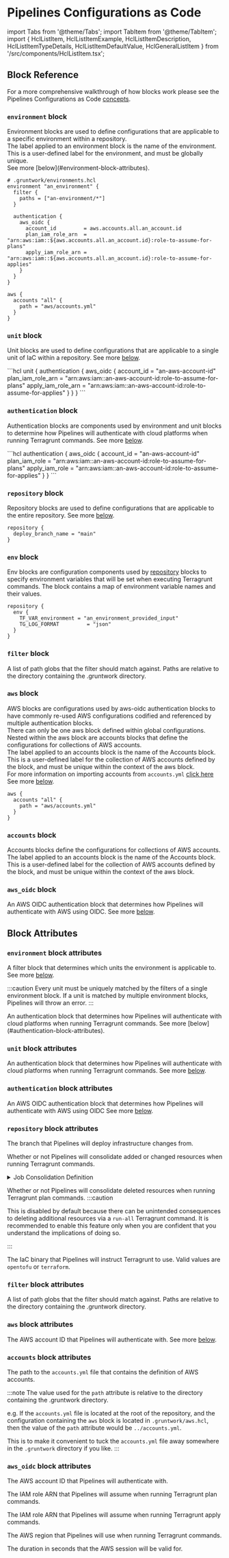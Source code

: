 # Pipelines Configurations as Code
import Tabs from '@theme/Tabs';
import TabItem from '@theme/TabItem';
import { HclListItem, HclListItemExample, HclListItemDescription, HclListItemTypeDetails, HclListItemDefaultValue, HclGeneralListItem } from '/src/components/HclListItem.tsx';

## Block Reference

For a more comprehensive walkthrough of how blocks work please see the Pipelines Configurations as Code [concepts](/2.0/reference/pipelines/configurations-as-code).


### `environment` block
<HclListItem name="environment" requirement="optional" type="labeled-block">
<HclListItemDescription>
Environment blocks are used to define configurations that are applicable to a specific environment within a repository.
<br />
The label applied to an environment block is the name of the environment. This is a user-defined label for the environment, and must be globally unique.
<br />
See more [below](#environment-block-attributes).
</HclListItemDescription>
<HclListItemExample>

```hcl
# .gruntwork/environments.hcl
environment "an_environment" {
  filter {
    paths = ["an-environment/*"]
  }

  authentication {
    aws_oidc {
      account_id         = aws.accounts.all.an_account.id
      plan_iam_role_arn  = "arn:aws:iam::${aws.accounts.all.an_account.id}:role-to-assume-for-plans"
      apply_iam_role_arn = "arn:aws:iam::${aws.accounts.all.an_account.id}:role-to-assume-for-applies"
    }
  }
}

aws {
  accounts "all" {
    path = "aws/accounts.yml"
  }
}
```
</HclListItemExample>
</HclListItem>

### `unit` block
<HclListItem name="unit" requirement="optional" type="block">
<HclListItemDescription>

Unit blocks are used to define configurations that are applicable to a single unit of IaC within a repository. See more [below](#unit-block-attributes).

</HclListItemDescription>
<HclListItemExample>
```hcl
unit {
  authentication {
    aws_oidc {
      account_id         = "an-aws-account-id"
      plan_iam_role_arn  = "arn:aws:iam::an-aws-account-id:role-to-assume-for-plans"
      apply_iam_role_arn = "arn:aws:iam::an-aws-account-id:role-to-assume-for-applies"
    }
  }
}
```
</HclListItemExample>
</HclListItem>

### `authentication` block

<HclListItem name="authentication" requirement="optional" type="block">
<HclListItemDescription>

Authentication blocks are components used by environment and unit blocks to determine how Pipelines will authenticate with cloud platforms when running Terragrunt commands. See more [below](#authentication-block-attributes).

</HclListItemDescription>
<HclListItemExample>
```hcl
authentication {
  aws_oidc {
    account_id     = "an-aws-account-id"
    plan_iam_role  = "arn:aws:iam::an-aws-account-id:role-to-assume-for-plans"
    apply_iam_role = "arn:aws:iam::an-aws-account-id:role-to-assume-for-applies"
  }
}
```
</HclListItemExample>
</HclListItem>

### `repository` block

<HclListItem name="repository" requirement="optional" type="block">
<HclListItemDescription>

Repository blocks are used to define configurations that are applicable to the entire repository. See more [below](#repository-block-attributes).

</HclListItemDescription>
<HclListItemExample>

```hcl
repository {
  deploy_branch_name = "main"
}
```
</HclListItemExample>
</HclListItem>

### `env` block

<HclListItem name="env" requirement="optional" type="block">
<HclListItemDescription>

Env blocks are configuration components used by [repository](#repository-blocks) blocks to specify environment variables that will be set when executing Terragrunt commands. The block contains a map of environment variable names and their values.

</HclListItemDescription>
<HclListItemExample>

```hcl
repository {
  env {
    TF_VAR_environment = "an_environment_provided_input"
    TG_LOG_FORMAT         = "json"
  }
}
```
</HclListItemExample>
</HclListItem>

### `filter` block

<HclListItem name="filter" requirement="optional" type="block">
<HclListItemDescription>

A list of path globs that the filter should match against. Paths are relative to the directory containing the .gruntwork directory.

</HclListItemDescription>
</HclListItem>

### `aws` block

<HclListItem name="aws" type="block">
<HclListItemDescription>

AWS blocks are configurations used by aws-oidc authentication blocks to have commonly re-used AWS configurations codified and referenced by multiple authentication blocks.
<br/>
There can only be one aws block defined within global configurations.
<br/>
Nested within the aws block are accounts blocks that define the configurations for collections of AWS accounts.
<br/>
The label applied to an accounts block is the name of the Accounts block. This is a user-defined label for the collection of AWS accounts defined by the block, and must be unique within the context of the aws block.
<br/>
For more information on importing accounts from `accounts.yml` [click here](/2.0/reference/pipelines/configurations-as-code#aws-blocks)
<br/>
See more [below](#aws-block-attributes).
</HclListItemDescription>
<HclListItemExample>
```hcl
aws {
  accounts "all" {
    path = "aws/accounts.yml"
  }
}
```
</HclListItemExample>

</HclListItem>

### `accounts` block

<HclListItem name="accounts" requirement="optional" type="labeled block">
<HclListItemDescription>
Accounts blocks define the configurations for collections of AWS accounts.
<br/>
The label applied to an accounts block is the name of the Accounts block. This is a user-defined label for the collection of AWS accounts defined by the block, and must be unique within the context of the aws block.
</HclListItemDescription>
</HclListItem>

### `aws_oidc` block

<HclListItem name="aws_oidc" requirement="optional" type="block">
<HclListItemDescription>

An AWS OIDC authentication block that determines how Pipelines will authenticate with AWS using OIDC. See more [below](#aws_oidc-block-attributes).

</HclListItemDescription>
</HclListItem>

## Block Attributes

### `environment` block attributes

<HclListItem name="filter" requirement="required" type="block">
<HclListItemDescription>

A filter block that determines which units the environment is applicable to.  See more [below](#filter-block-attributes).

:::caution
Every unit must be uniquely matched by the filters of a single environment block. If a unit is matched by multiple environment blocks, Pipelines will throw an error.
:::
</HclListItemDescription>
</HclListItem>

<HclListItem name="authentication" requirement="required" type="block">
<HclListItemDescription>
An authentication block that determines how Pipelines will authenticate with cloud platforms when running Terragrunt commands. See more [below](#authentication-block-attributes).
</HclListItemDescription>
</HclListItem>

### `unit` block attributes

<HclListItem name="authentication" requirement="required" type="block">
<HclListItemDescription>

An authentication block that determines how Pipelines will authenticate with cloud platforms when running Terragrunt commands.  See more [below](#authentication-block-attributes).
</HclListItemDescription>

</HclListItem>

### `authentication` block attributes


<HclListItem name="aws_oidc" requirement="required" type="block">
<HclListItemDescription>

An AWS OIDC authentication block that determines how Pipelines will authenticate with AWS using OIDC See more [below](#aws_oidc-block-attributes).
</HclListItemDescription>

</HclListItem>

### `repository` block attributes

<HclListItem name="deploy_branch_name" requirement="optional" type="string">
<HclListItemDescription>

The branch that Pipelines will deploy infrastructure changes from.

</HclListItemDescription>
<HclListItemDefaultValue defaultValue="main"/>
</HclListItem>

<HclListItem name="consolidate_added_or_changed" requirement="optional" type="boolean">
<HclListItemDescription>

Whether or not Pipelines will consolidate added or changed resources when running Terragrunt commands.

<details>
<summary>Job Consolidation Definition</summary>

  Job consolidation is the mechanism whereby Pipelines will take multiple jobs (e.g. ModuleAdded, ModuleChanged) and consolidate them into a single job (e.g. ModulesAddedOrChanged) when running Terragrunt commands.

  This is a useful optimization that Pipelines can perform, as it divides the CI/CD costs of running Terragrunt in CI by the number of jobs that are consolidated. In addition, this results in more accurate runs, as it allows Terragrunt to leverage the Directed Acyclic Graph (DAG) to order updates.

  e.g. Instead of running the following jobs: A. ModuleAdded B. ModuleChanged

  Where ModuleChanged depends on ModuleAdded, Pipelines will consolidate these jobs into a single job: C. ModulesAddedOrChanged

  Because the underlying implementation of a ModulesAddedOrChanged uses the run-all Terragrunt command, it will use the DAG to ensure that the ModuleAdded job runs before the ModuleChanged job.

</details>

</HclListItemDescription>
<HclListItemDefaultValue defaultValue="true"/>
</HclListItem>

<HclListItem name="consolidate_deleted" requirement="optional" type="boolean">
<HclListItemDescription>

Whether or not Pipelines will consolidate deleted resources when running Terragrunt plan commands.
  :::caution

  This is disabled by default because there can be unintended consequences to deleting additional resources via a `run-all` Terragrunt command. It is recommended to enable this feature only when you are confident that you understand the implications of doing so.

  :::
</HclListItemDescription>
<HclListItemDefaultValue defaultValue="false"/>
</HclListItem>

<HclListItem name="tf_binary" requirement="optional" type="string">
<HclListItemDescription>

The IaC binary that Pipelines will instruct Terragrunt to use. Valid values are `opentofu` or `terraform`.

</HclListItemDescription>
<HclListItemDefaultValue defaultValue="opentofu"/>
</HclListItem>

### `filter` block attributes

<HclListItem name="paths" requirement="required" type="array[string]">
<HclListItemDescription>

A list of path globs that the filter should match against. Paths are relative to the directory containing the .gruntwork directory.
</HclListItemDescription>
</HclListItem>

### `aws` block attributes

<HclListItem name="accounts" requirement="required" type="labeled block">
<HclListItemDescription>

The AWS account ID that Pipelines will authenticate with.  See more [below](#accounts-block-attributes).
</HclListItemDescription>
</HclListItem>

### `accounts` block attributes

<HclListItem name="path" requirement="required" type="string">
<HclListItemDescription>

The path to the `accounts.yml` file that contains the definition of AWS accounts.

:::note
The value used for the `path` attribute is relative to the directory containing the .gruntwork directory.

e.g. If the `accounts.yml` file is located at the root of the repository, and the configuration containing the `aws` block is located in `.gruntwork/aws.hcl`, then the value of the `path` attribute would be `../accounts.yml`.

This is to make it convenient to tuck the `accounts.yml` file away somewhere in the `.gruntwork` directory if you like.
:::

</HclListItemDescription>
</HclListItem>



### `aws_oidc` block attributes

<HclListItem name="account_id" requirement="required" type="string">
<HclListItemDescription>

The AWS account ID that Pipelines will authenticate with.
</HclListItemDescription>
</HclListItem>

<HclListItem name="plan_iam_role_arn" requirement="required" type="string">
<HclListItemDescription>

The IAM role ARN that Pipelines will assume when running Terragrunt plan commands.
</HclListItemDescription>
</HclListItem>

<HclListItem name="apply_iam_role_arn" requirement="required" type="string">
<HclListItemDescription>

The IAM role ARN that Pipelines will assume when running Terragrunt apply commands.
</HclListItemDescription>
</HclListItem>

<HclListItem name="region" requirement="optional" type="string">
<HclListItemDescription>

The AWS region that Pipelines will use when running Terragrunt commands.
</HclListItemDescription>
<HclListItemDefaultValue defaultValue="us-east-1"/>
</HclListItem>

<HclListItem name="session_duration" requirement="optional" type="number">
<HclListItemDescription>

The duration in seconds that the AWS session will be valid for.

</HclListItemDescription>
<HclListItemDefaultValue defaultValue="3600"/>
</HclListItem>
